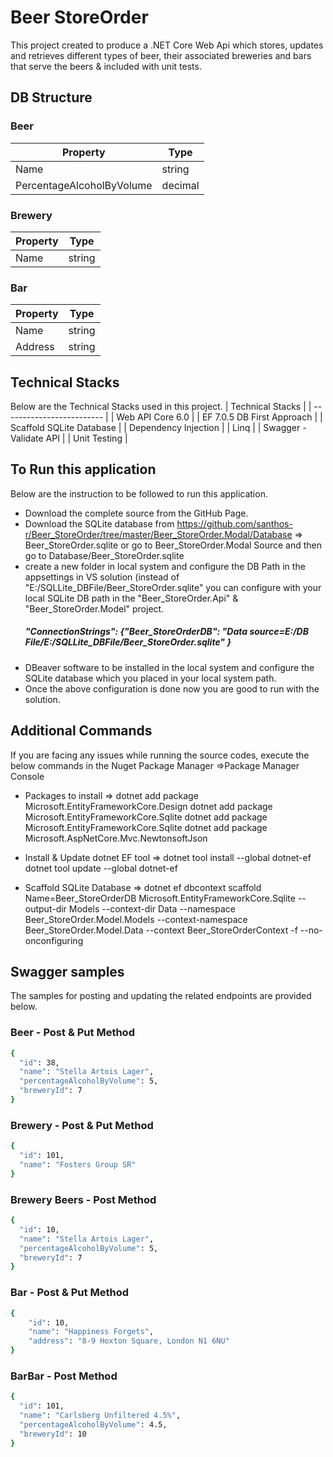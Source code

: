 # Beer StoreOrder
This project created to produce a .NET Core Web Api which stores, updates and retrieves different types of beer, their associated breweries and bars 
that serve the beers & included with unit tests.

## DB Structure
### Beer
| Property                  | Type    |
| ------------------------- | ------- |
| Name                      | string  |
| PercentageAlcoholByVolume | decimal |

### Brewery
| Property                  | Type    |
| ------------------------- | ------- |
| Name                      | string  |

### Bar
| Property                  | Type    |
| ------------------------- | ------- |
| Name                      | string  |
| Address                   | string  |

## Technical Stacks 
Below are the Technical Stacks used in this project.
| Technical Stacks                  |
| ------------------------- |
| Web API Core 6.0 | 
| EF 7.0.5 DB First Approach | 
| Scaffold SQLite Database | 
| Dependency Injection | 
| Linq | 
| Swagger - Validate API | 
| Unit Testing | 

## To Run this application
Below are the instruction to be followed to run this application.
* Download the complete source from the GitHub Page.
* Download the SQLite database from 
https://github.com/santhos-r/Beer_StoreOrder/tree/master/Beer_StoreOrder.Modal/Database => Beer_StoreOrder.sqlite
or go to Beer_StoreOrder.Modal Source and then go to Database/Beer_StoreOrder.sqlite
* create a new folder in local system and configure the DB Path in the appsettings in VS solution (instead of "E:/SQLLite_DBFile/Beer_StoreOrder.sqlite" you can configure with your       local SQLite DB path in the "Beer_StoreOrder.Api" & "Beer_StoreOrder.Model" project.
   ##### "ConnectionStrings": {"Beer_StoreOrderDB": "Data source=E:/DB File/E:/SQLLite_DBFile/Beer_StoreOrder.sqlite" }
* DBeaver software to be installed in the local system and configure the SQLite database which you placed in your local system path.
* Once the above configuration is done now you are good to run with the solution.

## Additional Commands 
If you are facing any issues while running the source codes, execute the below commands in the Nuget Package Manager =>Package Manager Console

* Packages to install =>
dotnet add package Microsoft.EntityFrameworkCore.Design
dotnet add package Microsoft.EntityFrameworkCore.Sqlite
dotnet add package Microsoft.EntityFrameworkCore.Sqlite
dotnet add package Microsoft.AspNetCore.Mvc.NewtonsoftJson

* Install & Update dotnet EF tool =>
dotnet tool install --global dotnet-ef
dotnet tool update --global dotnet-ef

* Scaffold SQLite Database =>
dotnet ef dbcontext scaffold Name=Beer_StoreOrderDB Microsoft.EntityFrameworkCore.Sqlite --output-dir Models --context-dir Data --namespace Beer_StoreOrder.Model.Models --context-namespace Beer_StoreOrder.Model.Data --context Beer_StoreOrderContext -f --no-onconfiguring

## Swagger samples 

The samples for posting and updating the related endpoints are provided below.
### Beer - Post & Put Method
```bash
{									
  "id": 38,						
  "name": "Stella Artois Lager",
  "percentageAlcoholByVolume": 5,
  "breweryId": 7					
}	
```
### Brewery - Post & Put Method
```bash
{
  "id": 101,
  "name": "Fosters Group SR"
}
```
### Brewery Beers - Post Method
```bash
{
  "id": 10,
  "name": "Stella Artois Lager",
  "percentageAlcoholByVolume": 5,
  "breweryId": 7
}
```

### Bar - Post & Put Method
```bash
{
    "id": 10,
    "name": "Happiness Forgets",
    "address": "8-9 Hoxton Square, London N1 6NU"
}
```
### BarBar - Post Method
```bash
{
  "id": 101,
  "name": "Carlsberg Unfiltered 4.5%",
  "percentageAlcoholByVolume": 4.5,
  "breweryId": 10
}
```